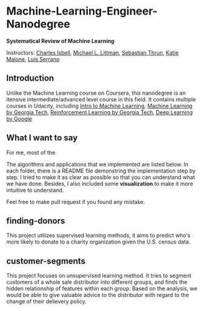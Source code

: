 # Machine-Learning-Engineer-Nanodegree

**Systematical Review of Machine Learning**

Instructors: [Charles Isbell](https://www.cc.gatech.edu/fac/Charles.Isbell/), [Michael L. Littman](http://cs.brown.edu/~mlittman/), [Sebastian Thrun](http://robots.stanford.edu/index.html), [Katie Malone](https://www.linkedin.com/in/caitlin-malone-46050854/), [Luis Serrano](https://medium.com/@luis.serrano)

## Introduction
Unlike the Machine Learning course on Coursera, this nanodegree is an itensive intermediate/advanced level course in this field. It contains multiple courses in Udacity, including [Intro to Machine Learning](https://www.udacity.com/course/intro-to-machine-learning--ud120), [Machine Learning by Georgia Tech](https://www.udacity.com/course/machine-learning--ud262), [Reinforcement Learning by Georgia Tech](https://www.udacity.com/course/reinforcement-learning--ud600),  [Deep Learning by Google](https://www.udacity.com/course/deep-learning--ud730)

## What I want to say 


For me, most of the 


The algorithms and applications that we implemented are listed below.
In each folder, there is a README file demonstring the implementation step by step.
I tried to make it as clear as possible so that you can understand what we have done. Besides, I also included some 
**visualization** to make it more intuitive to understand. 

Feel free to make pull request if you found any mistake.

## finding-donors

This project utilizes supervised learning methods, it aims to predict who's
more likely to donate to a charity organization given the U.S. census data. 

## customer-segments

This project focuses on unsupervised learning method. It tries to segment customers of 
a whole sale distributor into different groups, and finds the hidden relationship of features within each group. Based on the
analysis, we would be able to give valuable advice to the distributor with regard to the change of their delievery policy. 
